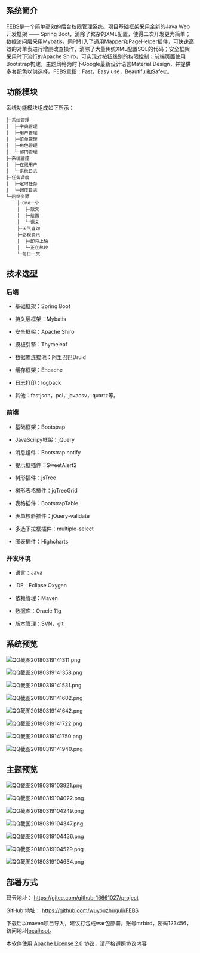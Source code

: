 ## 系统简介
[FEBS](https://gitee.com/github-16661027/project)是一个简单高效的后台权限管理系统。项目基础框架采用全新的Java Web开发框架 —— Spring Boot，消除了繁杂的XML配置，使得二次开发更为简单；数据访问层采用Mybatis，同时引入了通用Mapper和PageHelper插件，可快速高效的对单表进行增删改查操作，消除了大量传统XML配置SQL的代码；安全框架采用时下流行的Apache Shiro，可实现对按钮级别的权限控制；前端页面使用Bootstrap构建，主题风格为时下Google最新设计语言Material Design，并提供多套配色以供选择。FEBS意指：Fast，Easy use，Beautiful和Safe🙄。
<!--more-->
## 功能模块
系统功能模块组成如下所示：
```
├─系统管理
│  ├─字典管理
│  ├─用户管理
│  ├─菜单管理
│  ├─角色管理
│  └─部门管理
├─系统监控
│  ├─在线用户
│  └─系统日志
├─任务调度
│  ├─定时任务
│  └─调度日志
└─网络资源
    ├─One一个
    │  ├─散文
    │  ├─绘画
    │  └─语文
    ├─天气查询
    ├─影视资讯
    │  ├─即将上映
    │  └─正在热映
    └─每日一文
```
## 技术选型
### 后端

- 基础框架：Spring Boot

- 持久层框架：Mybatis

- 安全框架：Apache Shiro

- 摸板引擎：Thymeleaf

- 数据库连接池：阿里巴巴Druid

- 缓存框架：Ehcache

- 日志打印：logback

- 其他：fastjson，poi，javacsv，quartz等。

### 前端
 
- 基础框架：Bootstrap

- JavaScirpy框架：jQuery

- 消息组件：Bootstrap notify

- 提示框插件：SweetAlert2

- 树形插件：jsTree

- 树形表格插件：jqTreeGrid

- 表格插件：BootstrapTable

- 表单校验插件：jQuery-validate

- 多选下拉框插件：multiple-select

- 图表插件：Highcharts

### 开发环境

- 语言：Java

- IDE：Eclipse Oxygen

- 依赖管理：Maven

- 数据库：Oracle 11g

- 版本管理：SVN，git

## 系统预览

![QQ截图20180319141311.png](http://mrbird.cc/img/FEBS/QQ截图20180319141311.png)

![QQ截图20180319141358.png](http://mrbird.cc/img/FEBS/QQ截图20180319141358.png)

![QQ截图20180319141531.png](http://mrbird.cc/img/FEBS/QQ截图20180319141531.png)

![QQ截图20180319141602.png](http://mrbird.cc/img/FEBS/QQ截图20180319141602.png)

![QQ截图20180319141642.png](http://mrbird.cc/img/FEBS/QQ截图20180319141642.png)

![QQ截图20180319141722.png](http://mrbird.cc/img/FEBS/QQ截图20180319141722.png)

![QQ截图20180319141750.png](http://mrbird.cc/img/FEBS/QQ截图20180319141750.png)

![QQ截图20180319141940.png](http://mrbird.cc/img/FEBS/QQ截图20180319141940.png)

## 主题预览

![QQ截图20180319103921.png](http://mrbird.cc/img/FEBS/QQ截图20180319103921.png)

![QQ截图20180319104022.png](http://mrbird.cc/img/FEBS/QQ截图20180319104022.png)

![QQ截图20180319104249.png](http://mrbird.cc/img/FEBS/QQ截图20180319104249.png)

![QQ截图20180319104347.png](http://mrbird.cc/img/FEBS/QQ截图20180319104347.png)

![QQ截图20180319104436.png](http://mrbird.cc/img/FEBS/QQ截图20180319104436.png)

![QQ截图20180319104529.png](http://mrbird.cc/img/FEBS/QQ截图20180319104529.png)

![QQ截图20180319104634.png](http://mrbird.cc/img/FEBS/QQ截图20180319104634.png)


## 部署方式

码云地址： https://gitee.com/github-16661027/project 

GitHub 地址： https://github.com/wuyouzhuguli/FEBS

下载后以maven项目导入，建议打包成war包部署。账号mrbird，密码123456，访问地址[localhsot](localhost)。

本软件使用 [Apache License 2.0](http://www.apache.org/licenses/LICENSE-2.0) 协议，请严格遵照协议内容
